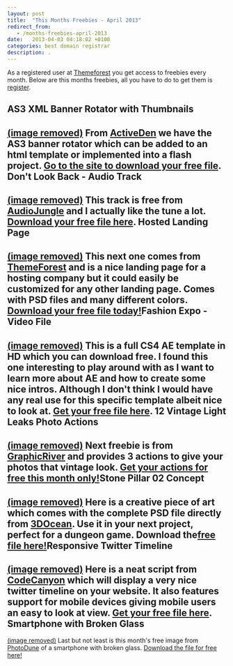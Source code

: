 ```yaml
---
layout: post
title:  "This Months Freebies - April 2013"
redirect_from:
   - /months-freebies-april-2013
date:   2013-04-03 04:18:02 +0100
categories: best domain registrar
description: .
---
```


As a registered user at [Themeforest](http://themeforest.net/?ref=bigideaguy "Themeforest") you get access to freebies every month. Below are this months freebies, all you have to do to get them is [register](http://themeforest.net/?ref=bigideaguy "Themeforest").

AS3 XML Banner Rotator with Thumbnails
--------------------------------------

 [(image removed)](http://activeden.net/item/as3-xml-banner-rotator-with-thumbnails/143643?WT.ac=free_file&WT.seg_1=free_file&WT.z_author=LGLab&ref=bigideaguy "AS3 Banner Rotator") From [ActiveDen](http://activeden.net/?ref=bigideaguy "ActiveDen") we have the AS3 banner rotator which can be added to an html template or implemented into a flash project. [Go to the site to download your free file](http://activeden.net/item/as3-xml-banner-rotator-with-thumbnails/143643?WT.ac=free_file&WT.seg_1=free_file&WT.z_author=LGLab&ref=bigideaguy "AS3 Banner Rotator"). Don't Look Back - Audio Track
-----------------------------

 [(image removed)](http://audiojungle.net/item/dont-look-back/3006518?WT.ac=free_file&WT.seg_1=free_file&WT.z_author=DamianN&ref=bigideaguy "Don't Look Back") This track is free from [AudioJungle](http://audiojungle.net/?ref=bigideaguy "AudioJungle") and I actually like the tune a lot. [Download your free file here](http://audiojungle.net/item/dont-look-back/3006518?WT.ac=free_file&WT.seg_1=free_file&WT.z_author=DamianN&ref=bigideaguy "Don't Look Back"). Hosted Landing Page
-------------------

 [(image removed)](http://themeforest.net/item/hosted-landing-page/504873?WT.ac=free_file&WT.seg_1=free_file&WT.z_author=QuanticaLabs&ref=bigideaguy "Hosted Landing Page") This next one comes from [ThemeForest](http://themeforest.net/?ref=bigideaguy "ThemeForest") and is a nice landing page for a hosting company but it could easily be customized for any other landing page. Comes with PSD files and many different colors. [Download your free file today!](http://themeforest.net/item/hosted-landing-page/504873?WT.ac=free_file&WT.seg_1=free_file&WT.z_author=QuanticaLabs&ref=bigideaguy "Hosted Landing Page Free File")Fashion Expo - Video File
-------------------------

 [(image removed)](http://videohive.net/item/fashion-expo/969299?WT.ac=free_file&WT.seg_1=free_file&WT.z_author=rushes&ref=bigideaguy "Fashion Expo Video Template") This is a full CS4 AE template in HD which you can download free. I found this one interesting to play around with as I want to learn more about AE and how to create some nice intros. Although I don't think I would have any real use for this specific template albeit nice to look at. [Get your free file here](http://videohive.net/item/fashion-expo/969299?WT.ac=free_file&WT.seg_1=free_file&WT.z_author=rushes&ref=bigideaguy "Fashion Expo Template"). 12 Vintage Light Leaks Photo Actions
------------------------------------

 [(image removed)](http://graphicriver.net/item/12-vintage-light-leaks-photo-actions/512994?WT.ac=free_file&WT.seg_1=free_file&WT.z_author=DigitalYardSale&ref=bigideaguy "12 Detailed Actions - GraphicRiver") Next freebie is from [GraphicRiver](http://graphicriver.net/?ref=bigideaguy "GraphicRiver") and provides 3 actions to give your photos that vintage look. [Get your actions for free this month only!](http://graphicriver.net/item/12-vintage-light-leaks-photo-actions/512994?WT.ac=free_file&WT.seg_1=free_file&WT.z_author=DigitalYardSale&ref=bigideaguy "12 Detailed Actions - GraphicRiver")Stone Pillar 02 Concept
-----------------------

 [(image removed)](http://3docean.net/item/stone-pillar-02-concept/4024082?WT.ac=free_file&WT.seg_1=free_file&WT.z_author=BITGEM&ref=bigideaguy "Concept stone pillar skulls") Here is a creative piece of art which comes with the complete PSD file directly from [3DOcean](http://3docean.net/?ref=bigideaguy "3DOcean"). Use it in your next project, perfect for a dungeon game. Download the[free file here!](http://3docean.net/item/stone-pillar-02-concept/4024082?WT.ac=free_file&WT.seg_1=free_file&WT.z_author=BITGEM&ref=bigideaguy "Concept Pillar Skulls")Responsive Twitter Timeline
---------------------------

 [(image removed)](http://codecanyon.net/item/responsive-twitter-timeline/2728645?WT.ac=free_file&WT.seg_1=free_file&WT.z_author=liviu_cerchez&ref=bigideaguy "Twitter Timeline Script") Here is a neat script from [CodeCanyon](http://codecanyon.net/?ref=bigideaguy "CodeCanyon") which will display a very nice twitter timeline on your website. It also features support for mobile devices giving mobile users an easy to look at view. [Get your free file here](http://codecanyon.net/item/responsive-twitter-timeline/2728645?WT.ac=free_file&WT.seg_1=free_file&WT.z_author=liviu_cerchez&ref=bigideaguy "Twitter Timeline Script"). Smartphone with Broken Glass
----------------------------

 [(image removed)](http://photodune.net/item/smartphone-with-broken-glass/1979774?WT.ac=free_file&WT.seg_1=free_file&WT.z_author=themedia&ref=bigideaguy "smartphone with broken glass image") Last but not least is this month's free image from [PhotoDune](http://photodune.net/?ref=bigideaguy "PhotoDune") of a smartphone with broken glass. [Download the file for free here!](http://photodune.net/item/smartphone-with-broken-glass/1979774?WT.ac=free_file&WT.seg_1=free_file&WT.z_author=themedia&ref=bigideaguy "Smartphone with broken glass image")